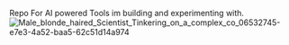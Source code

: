 Repo For AI powered Tools im building and experimenting with.![Male_blonde_haired_Scientist_Tinkering_on_a_complex_co_06532745-e7e3-4a52-baa5-62c51d14a974](https://github.com/Saffy127/AI-powered-Tools/assets/88598834/9c5f7c66-d538-4faa-bc17-5fc0ec3c21e7)
